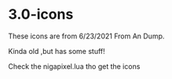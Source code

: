 # 3.0-icons


These icons are from 6/23/2021 From An Dump.


Kinda old ,but has some stuff!


Check the nigapixel.lua tho get the icons
